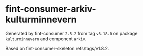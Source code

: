 # fint-consumer-arkiv-kulturminnevern

Generated by fint-consumer `2.5.2` from tag `v3.18.0` on package `kulturminnevern` and component `arkiv`.

Based on fint-consumer-skeleton refs/tags/v1.8.2.
